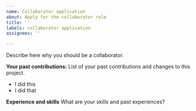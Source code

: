 ```yaml
---
name: Collaborator application
about: Apply for the collaborator role
title: ''
labels: collaborator application
assignees: ''

---
```


Describe here why you should be a collaborator.

**Your past contributions:**
List of your past contributions and changes to this project.
- I did this
- I did that

**Experience and skills**
What are your skills and past experiences?
